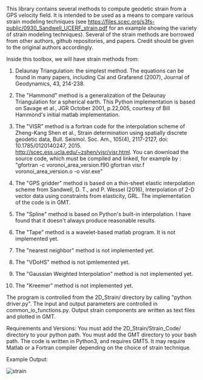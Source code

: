 This library contains several methods to compute geodetic strain from a GPS velocity field.  It is intended to be used as a means to compare various strain modeling techniques (see https://files.scec.org/s3fs-public/0930_Sandwell_UCERF_strain.pdf for an example showing the variety of strain modeling techniques). Several of the strain methods are borrowed from other authors, github repositories, and papers.  Credit should be given to the original authors accordingly.  

Inside this toolbox, we will have strain methods from: 

1.  Delaunay Triangulation: the simplest method. The equations can be found in many papers, including Cai and Grafarend (2007), Journal of Geodynamics, 43, 214-238. 

2.  The "Hammond" method is a generalization of the Delaunay Triangulation for a spherical earth. This Python implementation is based on Savage et al., JGR October 2001, p.22,005, courtesy of Bill Hammond's initial matlab implementation. 

3.  The "VISR" method is a fortran code for the interpolation scheme of Zheng-Kang Shen et al., Strain determination using spatially discrete geodetic data, Bull. Seismol. Soc. Am., 105(4), 2117-2127, doi: 10.1785/0120140247, 2015. http://scec.ess.ucla.edu/~zshen/visr/visr.html.  You can download the source code, which must be compiled and linked, for example by : 
"gfortran -c voronoi_area_version.f90
gfortran visr.f voronoi_area_version.o -o visr.exe"

4.  The "GPS gridder" method is based on a thin-sheet elastic interpolation scheme from Sandwell, D. T., and P. Wessel (2016), Interpolation of 2-D vector data using constraints from elasticity, GRL.  The implementation of the code is in GMT. 

5.  The "Spline" method is based on Python's built-in interpolation. I have found that it doesn't always produce reasonable results.  

6.  The "Tape" method is a wavelet-based matlab program. It is not implemented yet. 

7.  The "nearest neighbor" method is not implemented yet. 

8.  The "VDoHS" method is not ipmlemented yet. 

9.  The "Gaussian Weighted Interpolation" method is not implemented yet. 

10.  The "Kreemer" method is not implemented yet. 


The program is controlled from the 2D_Strain/ directory by calling "python driver.py". The input and output parameters are controlled in common_io_functions.py.  Output strain components are written as text files and plotted in GMT.  

Requirements and Versions: 
You must add the 2D_Strain/Strain_Code/ directory to your python path. You must add the GMT directory to your bash path. 
The code is written in Python3, and requires GMT5.  It may require Matlab or a Fortran compiler depending on the choice of strain technique.

Example Output: 

![strain](https://github.com/kmaterna/2D_Strain/blob/master/Comparison/strain_array.png)

